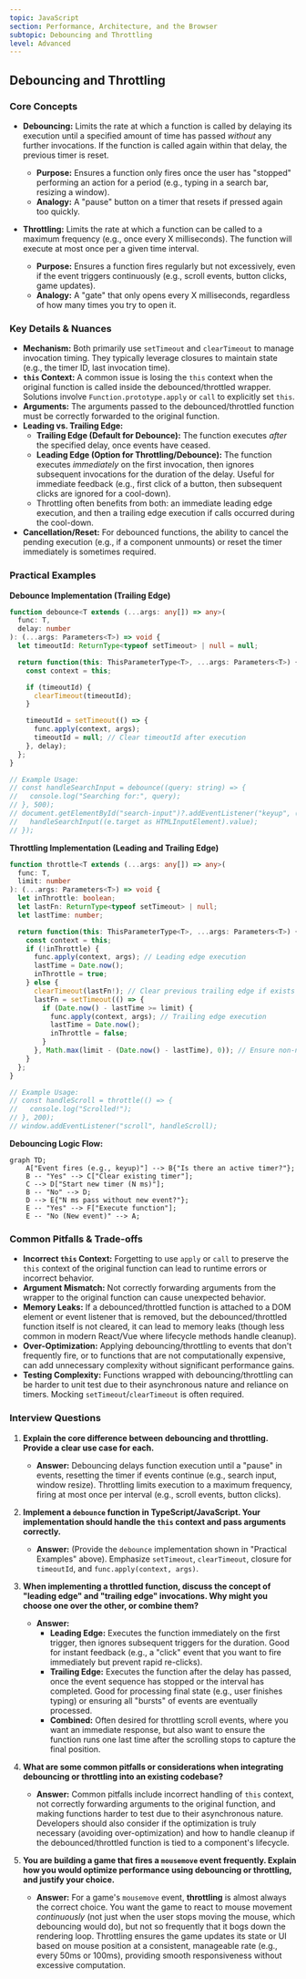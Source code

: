 ```yaml
---
topic: JavaScript
section: Performance, Architecture, and the Browser
subtopic: Debouncing and Throttling
level: Advanced
---
```


## Debouncing and Throttling
### Core Concepts

*   **Debouncing:** Limits the rate at which a function is called by delaying its execution until a specified amount of time has passed *without* any further invocations. If the function is called again within that delay, the previous timer is reset.
    *   **Purpose:** Ensures a function only fires once the user has "stopped" performing an action for a period (e.g., typing in a search bar, resizing a window).
    *   **Analogy:** A "pause" button on a timer that resets if pressed again too quickly.

*   **Throttling:** Limits the rate at which a function can be called to a maximum frequency (e.g., once every X milliseconds). The function will execute at most once per a given time interval.
    *   **Purpose:** Ensures a function fires regularly but not excessively, even if the event triggers continuously (e.g., scroll events, button clicks, game updates).
    *   **Analogy:** A "gate" that only opens every X milliseconds, regardless of how many times you try to open it.

### Key Details & Nuances

*   **Mechanism:** Both primarily use `setTimeout` and `clearTimeout` to manage invocation timing. They typically leverage closures to maintain state (e.g., the timer ID, last invocation time).
*   **`this` Context:** A common issue is losing the `this` context when the original function is called inside the debounced/throttled wrapper. Solutions involve `Function.prototype.apply` or `call` to explicitly set `this`.
*   **Arguments:** The arguments passed to the debounced/throttled function must be correctly forwarded to the original function.
*   **Leading vs. Trailing Edge:**
    *   **Trailing Edge (Default for Debounce):** The function executes *after* the specified delay, once events have ceased.
    *   **Leading Edge (Option for Throttling/Debounce):** The function executes *immediately* on the first invocation, then ignores subsequent invocations for the duration of the delay. Useful for immediate feedback (e.g., first click of a button, then subsequent clicks are ignored for a cool-down).
    *   Throttling often benefits from both: an immediate leading edge execution, and then a trailing edge execution if calls occurred during the cool-down.
*   **Cancellation/Reset:** For debounced functions, the ability to cancel the pending execution (e.g., if a component unmounts) or reset the timer immediately is sometimes required.

### Practical Examples

**Debounce Implementation (Trailing Edge)**

```typescript
function debounce<T extends (...args: any[]) => any>(
  func: T,
  delay: number
): (...args: Parameters<T>) => void {
  let timeoutId: ReturnType<typeof setTimeout> | null = null;

  return function(this: ThisParameterType<T>, ...args: Parameters<T>) {
    const context = this;

    if (timeoutId) {
      clearTimeout(timeoutId);
    }

    timeoutId = setTimeout(() => {
      func.apply(context, args);
      timeoutId = null; // Clear timeoutId after execution
    }, delay);
  };
}

// Example Usage:
// const handleSearchInput = debounce((query: string) => {
//   console.log("Searching for:", query);
// }, 500);
// document.getElementById("search-input")?.addEventListener("keyup", (e) => {
//   handleSearchInput((e.target as HTMLInputElement).value);
// });
```

**Throttling Implementation (Leading and Trailing Edge)**

```typescript
function throttle<T extends (...args: any[]) => any>(
  func: T,
  limit: number
): (...args: Parameters<T>) => void {
  let inThrottle: boolean;
  let lastFn: ReturnType<typeof setTimeout> | null;
  let lastTime: number;

  return function(this: ThisParameterType<T>, ...args: Parameters<T>) {
    const context = this;
    if (!inThrottle) {
      func.apply(context, args); // Leading edge execution
      lastTime = Date.now();
      inThrottle = true;
    } else {
      clearTimeout(lastFn!); // Clear previous trailing edge if exists
      lastFn = setTimeout(() => {
        if (Date.now() - lastTime >= limit) {
          func.apply(context, args); // Trailing edge execution
          lastTime = Date.now();
          inThrottle = false;
        }
      }, Math.max(limit - (Date.now() - lastTime), 0)); // Ensure non-negative delay
    }
  };
}

// Example Usage:
// const handleScroll = throttle(() => {
//   console.log("Scrolled!");
// }, 200);
// window.addEventListener("scroll", handleScroll);
```

**Debouncing Logic Flow:**

```mermaid
graph TD;
    A["Event fires (e.g., keyup)"] --> B{"Is there an active timer?"};
    B -- "Yes" --> C["Clear existing timer"];
    C --> D["Start new timer (N ms)"];
    B -- "No" --> D;
    D --> E{"N ms pass without new event?"};
    E -- "Yes" --> F["Execute function"];
    E -- "No (New event)" --> A;
```

### Common Pitfalls & Trade-offs

*   **Incorrect `this` Context:** Forgetting to use `apply` or `call` to preserve the `this` context of the original function can lead to runtime errors or incorrect behavior.
*   **Argument Mismatch:** Not correctly forwarding arguments from the wrapper to the original function can cause unexpected behavior.
*   **Memory Leaks:** If a debounced/throttled function is attached to a DOM element or event listener that is removed, but the debounced/throttled function itself is not cleared, it can lead to memory leaks (though less common in modern React/Vue where lifecycle methods handle cleanup).
*   **Over-Optimization:** Applying debouncing/throttling to events that don't frequently fire, or to functions that are not computationally expensive, can add unnecessary complexity without significant performance gains.
*   **Testing Complexity:** Functions wrapped with debouncing/throttling can be harder to unit test due to their asynchronous nature and reliance on timers. Mocking `setTimeout`/`clearTimeout` is often required.

### Interview Questions

1.  **Explain the core difference between debouncing and throttling. Provide a clear use case for each.**
    *   **Answer:** Debouncing delays function execution until a "pause" in events, resetting the timer if events continue (e.g., search input, window resize). Throttling limits execution to a maximum frequency, firing at most once per interval (e.g., scroll events, button clicks).

2.  **Implement a `debounce` function in TypeScript/JavaScript. Your implementation should handle the `this` context and pass arguments correctly.**
    *   **Answer:** (Provide the `debounce` implementation shown in "Practical Examples" above). Emphasize `setTimeout`, `clearTimeout`, closure for `timeoutId`, and `func.apply(context, args)`.

3.  **When implementing a throttled function, discuss the concept of "leading edge" and "trailing edge" invocations. Why might you choose one over the other, or combine them?**
    *   **Answer:**
        *   **Leading Edge:** Executes the function immediately on the first trigger, then ignores subsequent triggers for the duration. Good for instant feedback (e.g., a "click" event that you want to fire immediately but prevent rapid re-clicks).
        *   **Trailing Edge:** Executes the function after the delay has passed, once the event sequence has stopped or the interval has completed. Good for processing final state (e.g., user finishes typing) or ensuring all "bursts" of events are eventually processed.
        *   **Combined:** Often desired for throttling scroll events, where you want an immediate response, but also want to ensure the function runs one last time after the scrolling stops to capture the final position.

4.  **What are some common pitfalls or considerations when integrating debouncing or throttling into an existing codebase?**
    *   **Answer:** Common pitfalls include incorrect handling of `this` context, not correctly forwarding arguments to the original function, and making functions harder to test due to their asynchronous nature. Developers should also consider if the optimization is truly necessary (avoiding over-optimization) and how to handle cleanup if the debounced/throttled function is tied to a component's lifecycle.

5.  **You are building a game that fires a `mousemove` event frequently. Explain how you would optimize performance using debouncing or throttling, and justify your choice.**
    *   **Answer:** For a game's `mousemove` event, **throttling** is almost always the correct choice. You want the game to react to mouse movement *continuously* (not just when the user stops moving the mouse, which debouncing would do), but not so frequently that it bogs down the rendering loop. Throttling ensures the game updates its state or UI based on mouse position at a consistent, manageable rate (e.g., every 50ms or 100ms), providing smooth responsiveness without excessive computation.